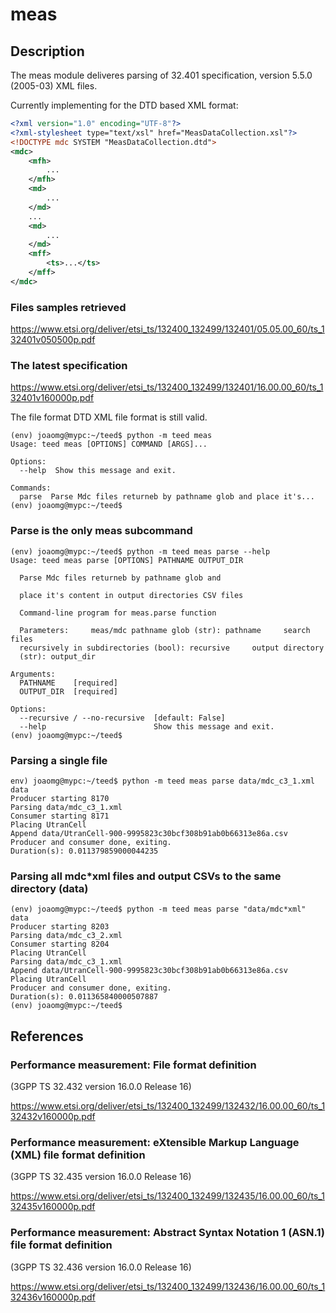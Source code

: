 # meas

## Description

The meas module deliveres parsing of 32.401 specification, version 5.5.0 (2005-03) XML files.

Currently implementing for the DTD based XML format:

``` xml
<?xml version="1.0" encoding="UTF-8"?>
<?xml-stylesheet type="text/xsl" href="MeasDataCollection.xsl"?>
<!DOCTYPE mdc SYSTEM "MeasDataCollection.dtd">
<mdc>
    <mfh>
        ...    
    </mfh>
    <md>
        ...
    </md>
    ...
    <md>
        ...
    </md>
    <mff>
        <ts>...</ts>
    </mff>
</mdc>      
```   

### Files samples retrieved

https://www.etsi.org/deliver/etsi_ts/132400_132499/132401/05.05.00_60/ts_132401v050500p.pdf

### The latest specification

https://www.etsi.org/deliver/etsi_ts/132400_132499/132401/16.00.00_60/ts_132401v160000p.pdf

The file format DTD XML file format is still valid.

```shell
(env) joaomg@mypc:~/teed$ python -m teed meas
Usage: teed meas [OPTIONS] COMMAND [ARGS]...

Options:
  --help  Show this message and exit.

Commands:
  parse  Parse Mdc files returneb by pathname glob and place it's...
(env) joaomg@mypc:~/teed$ 
```

### Parse is the only meas subcommand

```shell
(env) joaomg@mypc:~/teed$ python -m teed meas parse --help
Usage: teed meas parse [OPTIONS] PATHNAME OUTPUT_DIR

  Parse Mdc files returneb by pathname glob and

  place it's content in output directories CSV files

  Command-line program for meas.parse function

  Parameters:     meas/mdc pathname glob (str): pathname     search files
  recursively in subdirectories (bool): recursive     output directory
  (str): output_dir

Arguments:
  PATHNAME    [required]
  OUTPUT_DIR  [required]

Options:
  --recursive / --no-recursive  [default: False]
  --help                        Show this message and exit.
(env) joaomg@mypc:~/teed$ 
```

### Parsing a single file

```shell
env) joaomg@mypc:~/teed$ python -m teed meas parse data/mdc_c3_1.xml data
Producer starting 8170
Parsing data/mdc_c3_1.xml
Consumer starting 8171
Placing UtranCell
Append data/UtranCell-900-9995823c30bcf308b91ab0b66313e86a.csv
Producer and consumer done, exiting.
Duration(s): 0.011379859000044235
``` 

### Parsing all mdc*xml files and output CSVs to the same directory (data)

```shell
(env) joaomg@mypc:~/teed$ python -m teed meas parse "data/mdc*xml" data
Producer starting 8203
Parsing data/mdc_c3_2.xml
Consumer starting 8204
Placing UtranCell
Parsing data/mdc_c3_1.xml
Append data/UtranCell-900-9995823c30bcf308b91ab0b66313e86a.csv
Placing UtranCell
Producer and consumer done, exiting.
Duration(s): 0.011365840000507887
(env) joaomg@mypc:~/teed$ 
```

## References

### Performance measurement: File format definition 
(3GPP TS 32.432 version 16.0.0 Release 16)

https://www.etsi.org/deliver/etsi_ts/132400_132499/132432/16.00.00_60/ts_132432v160000p.pdf

### Performance measurement: eXtensible Markup Language (XML) file format definition 
(3GPP TS 32.435 version 16.0.0 Release 16)

https://www.etsi.org/deliver/etsi_ts/132400_132499/132435/16.00.00_60/ts_132435v160000p.pdf

### Performance measurement: Abstract Syntax Notation 1 (ASN.1) file format definition
(3GPP TS 32.436 version 16.0.0 Release 16)

https://www.etsi.org/deliver/etsi_ts/132400_132499/132436/16.00.00_60/ts_132436v160000p.pdf
